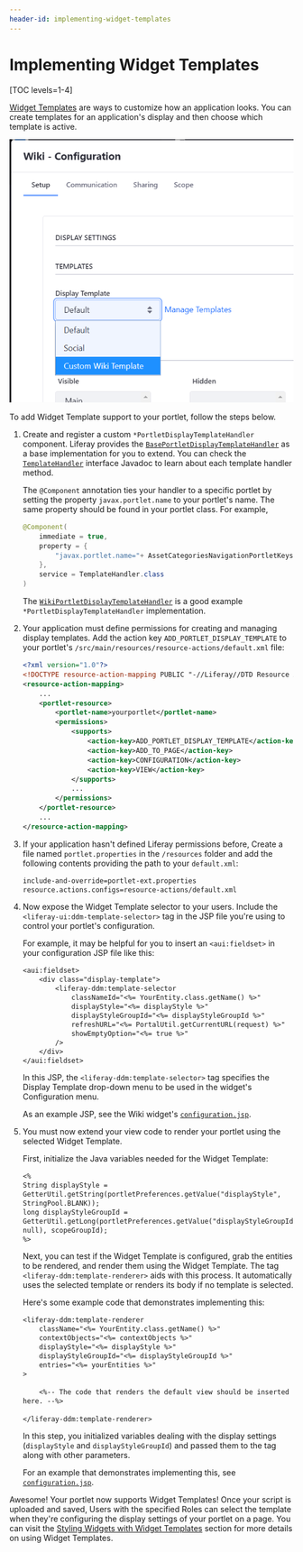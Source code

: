 ```yaml
---
header-id: implementing-widget-templates
---
```


# Implementing Widget Templates

[TOC levels=1-4]

[Widget Templates](/docs/7-2/user/-/knowledge_base/u/styling-widgets-with-widget-templates)
are ways to customize how an application looks. You can create templates for an
application's display and then choose which template is active. 

![Figure 1: By using a custom display template, your portlet's display can be customized.](../../images/widget-template-dropdown.png)

To add Widget Template support to your portlet, follow the steps below.

1.  Create and register a custom `*PortletDisplayTemplateHandler` component.
    Liferay provides the
    [`BasePortletDisplayTemplateHandler`](@platform-ref@/7.2-latest/javadocs/portal-kernel/com/liferay/portal/kernel/portletdisplaytemplate/BasePortletDisplayTemplateHandler.html)
    as a base implementation for you to extend. You can check the
    [`TemplateHandler`](@platform-ref@/7.2-latest/javadocs/portal-kernel/com/liferay/portal/kernel/template/TemplateHandler.html)
    interface Javadoc to learn about each template handler method.

    The `@Component` annotation ties your handler to a specific portlet by
    setting the property `javax.portlet.name` to your portlet's name. The same
    property should be found in your portlet class. For example,

    ```java
    @Component(
        immediate = true,
        property = {
            "javax.portlet.name="+ AssetCategoriesNavigationPortletKeys.ASSET_CATEGORIES_NAVIGATION
        },
        service = TemplateHandler.class
    )
    ```

    The
    [`WikiPortletDisplayTemplateHandler`](https://github.com/liferay/liferay-portal/blob/7.2.0-ga1/modules/apps/wiki/wiki-web/src/main/java/com/liferay/wiki/web/internal/portlet/template/WikiPortletDisplayTemplateHandler.java)
    is a good example `*PortletDisplayTemplateHandler` implementation.

2.  Your application must define permissions for creating and managing display
    templates. Add the action key `ADD_PORTLET_DISPLAY_TEMPLATE` to your
    portlet's `/src/main/resources/resource-actions/default.xml` file:

    ```xml
    <?xml version="1.0"?>
    <!DOCTYPE resource-action-mapping PUBLIC "-//Liferay//DTD Resource Action Mapping 7.2.0//EN" "http://www.liferay.com/dtd/liferay-resource-action-mapping_7_2_0.dtd">
    <resource-action-mapping>
        ...
        <portlet-resource>
            <portlet-name>yourportlet</portlet-name>
            <permissions>
                <supports>
                    <action-key>ADD_PORTLET_DISPLAY_TEMPLATE</action-key>
                    <action-key>ADD_TO_PAGE</action-key>
                    <action-key>CONFIGURATION</action-key>
                    <action-key>VIEW</action-key>
                </supports>
                ...
            </permissions>
        </portlet-resource>
        ...
    </resource-action-mapping>
    ```

3.  If your application hasn't defined Liferay permissions before, Create a file
    named `portlet.properties` in the `/resources` folder and add the following
    contents providing the path to your `default.xml`:

    ```properties
    include-and-override=portlet-ext.properties
    resource.actions.configs=resource-actions/default.xml
    ```

4.  Now expose the Widget Template selector to your users. Include the
    `<liferay-ui:ddm-template-selector>` tag in the JSP file you're using to
    control your portlet's configuration.

    <!-- The tag above doesn't match the tag in the code snippet below. -Rich
    -->

    For example, it may be helpful for you to insert an `<aui:fieldset>` in your
    configuration JSP file like this:

    ```markup
    <aui:fieldset>
        <div class="display-template">
            <liferay-ddm:template-selector
                classNameId="<%= YourEntity.class.getName() %>"
                displayStyle="<%= displayStyle %>"
                displayStyleGroupId="<%= displayStyleGroupId %>"
                refreshURL="<%= PortalUtil.getCurrentURL(request) %>"
                showEmptyOption="<%= true %>"
            />
        </div>
    </aui:fieldset>
    ```

    In this JSP, the `<liferay-ddm:template-selector>` tag specifies the Display
    Template drop-down menu to be used in the widget's Configuration menu.

    As an example JSP, see the Wiki widget's
    [`configuration.jsp`](https://github.com/liferay/liferay-portal/blob/7.2.0-ga1/modules/apps/wiki/wiki-web/src/main/resources/META-INF/resources/wiki/configuration.jsp). 

5.  You must now extend your view code to render your portlet using the selected
    Widget Template. 

    First, initialize the Java variables needed for the Widget Template: 

    ```markup
    <%
    String displayStyle = GetterUtil.getString(portletPreferences.getValue("displayStyle", StringPool.BLANK));
    long displayStyleGroupId = GetterUtil.getLong(portletPreferences.getValue("displayStyleGroupId", null), scopeGroupId);
    %>
    ```

    Next, you can test if the Widget Template is configured, grab the entities
    to be rendered, and render them using the Widget Template. The tag
    `<liferay-ddm:template-renderer>` aids with this process. It automatically
    uses the selected template or renders its body if no template is selected.

    Here's some example code that demonstrates implementing this:

    ```markup
    <liferay-ddm:template-renderer
        className="<%= YourEntity.class.getName() %>"
        contextObjects="<%= contextObjects %>"
        displayStyle="<%= displayStyle %>"
        displayStyleGroupId="<%= displayStyleGroupId %>"
        entries="<%= yourEntities %>"
    >

        <%-- The code that renders the default view should be inserted here. --%>

    </liferay-ddm:template-renderer>
    ```

    In this step, you initialized variables dealing with the display settings 
    (`displayStyle` and `displayStyleGroupId`) and passed them to the tag along
    with other parameters.

    For an example that demonstrates implementing this, see
    [`configuration.jsp`](https://github.com/liferay/liferay-portal/blob/7.2.0-ga1/modules/apps/site-navigation/site-navigation-site-map-web/src/main/resources/META-INF/resources/configuration.jsp).

Awesome! Your portlet now supports Widget Templates! Once your script is
uploaded and saved, Users with the specified Roles can select the template when
they're configuring the display settings of your portlet on a
page. You can visit the
[Styling Widgets with Widget Templates](/docs/7-2/user/-/knowledge_base/u/styling-widgets-with-widget-templates)
section for more details on using Widget Templates.
